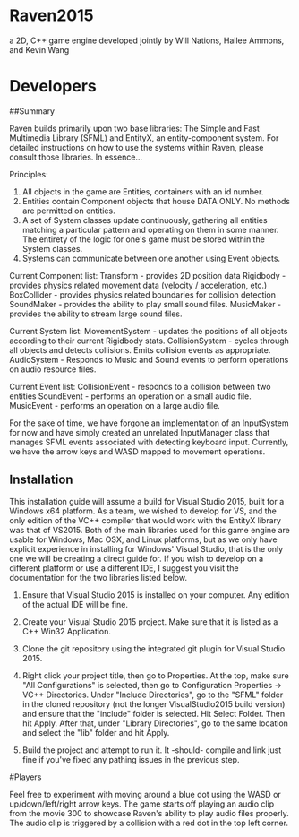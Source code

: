 # Raven2015
a 2D, C++ game engine developed jointly by Will Nations, Hailee Ammons, and Kevin Wang 

# Developers
##Summary

Raven builds primarily upon two base libraries: The Simple and Fast Multimedia Library (SFML) and EntityX, an entity-component system. For detailed instructions on how to use the systems within Raven, please consult those libraries. In essence...

Principles:
1. All objects in the game are Entities, containers with an id number.
2. Entities contain Component objects that house DATA ONLY. No methods are permitted on entities.
3. A set of System classes update continuously, gathering all entities matching a particular pattern and operating on them in some manner. The entirety of the logic for one's game must be stored within the System classes.
4. Systems can communicate between one another using Event objects.

Current Component list:
Transform - provides 2D position data
Rigidbody - provides physics related movement data (velocity / acceleration, etc.)
BoxCollider - provides physics related boundaries for collision detection
SoundMaker - provides the ability to play small sound files.
MusicMaker - provides the ability to stream large sound files.

Current System list:
MovementSystem - updates the positions of all objects according to their current Rigidbody stats.
CollisionSystem - cycles through all objects and detects collisions. Emits collision events as appropriate.
AudioSystem - Responds to Music and Sound events to perform operations on audio resource files.

Current Event list:
CollisionEvent - responds to a collision between two entities
SoundEvent - performs an operation on a small audio file.
MusicEvent - performs an operation on a large audio file.

For the sake of time, we have forgone an implementation of an InputSystem for now and have simply created an unrelated InputManager class that manages SFML events associated with detecting keyboard input. Currently, we have the arrow keys and WASD mapped to movement operations.

## Installation

This installation guide will assume a build for Visual Studio 2015, built for a Windows x64 platform. As a team, we wished to develop for VS, and the only edition of the VC++ compiler that would work with the EntityX library was that of VS2015. Both of the main libraries used for this game engine are usable for Windows, Mac OSX, and Linux platforms, but as we only have explicit experience in installing for Windows' Visual Studio, that is the only one we will be creating a direct guide for. If you wish to develop on a different platform or use a different IDE, I suggest you visit the documentation for the two libraries listed below.

1. Ensure that Visual Studio 2015 is installed on your computer. Any edition of the actual IDE will be fine.

2. Create your Visual Studio 2015 project. Make sure that it is listed as a C++ Win32 Application.

3. Clone the git repository using the integrated git plugin for Visual Studio 2015.

4. Right click your project title, then go to Properties. At the top, make sure "All Configurations" is selected, then go to Configuration Properties -> VC++ Directories. Under "Include Directories", go to the "SFML" folder in the cloned repository (not the longer VisualStudio2015 build version) and ensure that the "include" folder is selected. Hit Select Folder. Then hit Apply. After that, under "Library Directories", go to the same location and select the "lib" folder and hit Apply.

5. Build the project and attempt to run it. It -should- compile and link just fine if you've fixed any pathing issues in the previous step.

#Players

Feel free to experiment with moving around a blue dot using the WASD or up/down/left/right arrow keys. The game starts off playing an audio clip from the movie 300 to showcase Raven's ability to play audio files properly. The audio clip is triggered by a collision with a red dot in the top left corner. 
